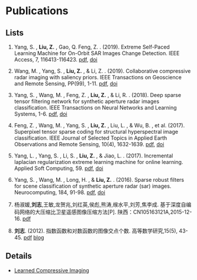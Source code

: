 # Publications

## Lists


1. Yang, S. , **Liu, Z.** , Gao, Q. Feng, Z. . (2019). Extreme Self-Paced Learning Machine for On-Orbit SAR Images Change Detection. IEEE Access, 7, 116413-116423. [pdf](https://ieeexplore.ieee.org/document/8796343), [doi](https://doi.org/10.1109/ACCESS.2019.2934983)

2. Wang, M. , Yang, S. , **Liu, Z.** , & Li, Z. . (2019). Collaborative compressive radar imaging with saliency priors. IEEE Transactions on Geoscience and Remote Sensing, PP(99), 1-11. [pdf](https://ieeexplore.ieee.org/document/8614440), [doi](https://doi.org/10.1109/TGRS.2018.2856923)

3. Yang, S. , Wang, M. , Feng, Z. , **Liu, Z.** , & Li, R. . (2018). Deep sparse tensor filtering network for synthetic aperture radar images classification. IEEE Transactions on Neural Networks and Learning Systems, 1-6. [pdf](https://ieeexplore.ieee.org/document/8307437), [doi](https://doi.org/10.1109/TNNLS.2017.2688466)

4. Feng, Z. , Wang, M. , Yang, S. , **Liu, Z.** , Liu, L. , & Wu, B. , et al. (2017). Superpixel tensor sparse coding for structural hyperspectral image classification. IEEE Journal of Selected Topics in Applied Earth Observations and Remote Sensing, 10(4), 1632-1639. [pdf](https://ieeexplore.ieee.org/document/7819531), [doi](https://doi.org/10.1109/JSTARS.2016.2640449)

5. Yang, L. , Yang, S. , Li, S. , **Liu, Z.** , & Jiao, L. . (2017). Incremental laplacian regularization extreme learning machine for online learning. Applied Soft Computing, 59. [pdf](https://www.sciencedirect.com/science/article/pii/S1568494617303290), [doi](https://doi.org/10.1016/j.asoc.2017.05.051)

6. Yang, S. , Wang, M. , Long, H. , & **Liu, Z.** . (2016). Sparse robust filters for scene classification of synthetic aperture radar (sar) images. Neurocomputing, 184, 91-98. [pdf](https://www.sciencedirect.com/science/article/pii/S0925231215017646?via%3Dihub), [doi](https://doi.org/10.1016/j.neucom.2015.08.103)

7.  杨淑媛,**刘志**,王敏,龙贺兆,刘红英,侯彪,熊涛,缑水平,刘芳,焦李成. 基于深度自编码网络的大压缩比卫星遥感图像压缩方法[P]. 陕西：CN105163121A,2015-12-16. [pdf](http://dbpub.cnki.net/grid2008/dbpub/detail.aspx?dbcode=SCPD&dbname=SCPD2016&filename=CN105163121A&uid=WEEvREcwSlJHSldRa1FhdkJkVG1BK3kvRFN2dGhhR3AzdmZLUUtTdjJjMD0=$9A4hF_YAuvQ5obgVAqNKPCYcEjKensW4IQMovwHtwkF4VYPoHbKxJw!!)

8. **刘志**. (2012). 指数函数和对数函数的图像交点个数. 高等数学研究,15(5), 43-45. [pdf](http://www.wanfangdata.com.cn/details/detail.do?_type=perio&id=gdsxyj201205024) [blog](https://blog.csdn.net/enjoyyl/article/details/11602431)



## Details

- [Learned Compressive Imaging](./Details/LCI.md)


